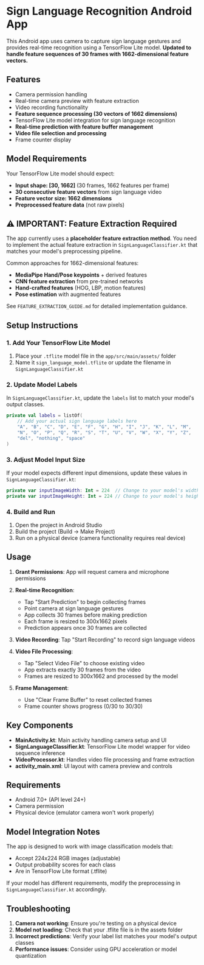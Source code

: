 # Sign Language Recognition Android App

This Android app uses camera to capture sign language gestures and provides real-time recognition using a TensorFlow Lite model. **Updated to handle feature sequences of 30 frames with 1662-dimensional feature vectors.**

## Features

- Camera permission handling
- Real-time camera preview with feature extraction
- Video recording functionality
- **Feature sequence processing (30 vectors of 1662 dimensions)**
- TensorFlow Lite model integration for sign language recognition
- **Real-time prediction with feature buffer management**
- **Video file selection and processing**
- Frame counter display

## Model Requirements

Your TensorFlow Lite model should expect:
- **Input shape: [30, 1662]** (30 frames, 1662 features per frame)
- **30 consecutive feature vectors** from sign language video
- **Feature vector size: 1662 dimensions**
- **Preprocessed feature data** (not raw pixels)

## ⚠️ **IMPORTANT: Feature Extraction Required**

The app currently uses a **placeholder feature extraction method**. You need to implement the actual feature extraction in `SignLanguageClassifier.kt` that matches your model's preprocessing pipeline.

Common approaches for 1662-dimensional features:
- **MediaPipe Hand/Pose keypoints** + derived features
- **CNN feature extraction** from pre-trained networks  
- **Hand-crafted features** (HOG, LBP, motion features)
- **Pose estimation** with augmented features

See `FEATURE_EXTRACTION_GUIDE.md` for detailed implementation guidance.

## Setup Instructions

### 1. Add Your TensorFlow Lite Model

1. Place your `.tflite` model file in the `app/src/main/assets/` folder
2. Name it `sign_language_model.tflite` or update the filename in `SignLanguageClassifier.kt`

### 2. Update Model Labels

In `SignLanguageClassifier.kt`, update the `labels` list to match your model's output classes.

```kotlin
private val labels = listOf(
    // Add your actual sign language labels here
    "A", "B", "C", "D", "E", "F", "G", "H", "I", "J", "K", "L", "M",
    "N", "O", "P", "Q", "R", "S", "T", "U", "V", "W", "X", "Y", "Z",
    "del", "nothing", "space"
)
```

### 3. Adjust Model Input Size

If your model expects different input dimensions, update these values in `SignLanguageClassifier.kt`:

```kotlin
private var inputImageWidth: Int = 224  // Change to your model's width
private var inputImageHeight: Int = 224 // Change to your model's height
```

### 4. Build and Run

1. Open the project in Android Studio
2. Build the project (Build → Make Project)
3. Run on a physical device (camera functionality requires real device)

## Usage

1. **Grant Permissions**: App will request camera and microphone permissions

2. **Real-time Recognition**: 
   - Tap "Start Prediction" to begin collecting frames
   - Point camera at sign language gestures
   - App collects 30 frames before making prediction
   - Each frame is resized to 300x1662 pixels
   - Prediction appears once 30 frames are collected

3. **Video Recording**: Tap "Start Recording" to record sign language videos

4. **Video File Processing**: 
   - Tap "Select Video File" to choose existing video
   - App extracts exactly 30 frames from the video
   - Frames are resized to 300x1662 and processed by the model

5. **Frame Management**: 
   - Use "Clear Frame Buffer" to reset collected frames
   - Frame counter shows progress (0/30 to 30/30)

## Key Components

- **MainActivity.kt**: Main activity handling camera setup and UI
- **SignLanguageClassifier.kt**: TensorFlow Lite model wrapper for video sequence inference
- **VideoProcessor.kt**: Handles video file processing and frame extraction
- **activity_main.xml**: UI layout with camera preview and controls

## Requirements

- Android 7.0+ (API level 24+)
- Camera permission
- Physical device (emulator camera won't work properly)

## Model Integration Notes

The app is designed to work with image classification models that:
- Accept 224x224 RGB images (adjustable)
- Output probability scores for each class
- Are in TensorFlow Lite format (.tflite)

If your model has different requirements, modify the preprocessing in `SignLanguageClassifier.kt` accordingly.

## Troubleshooting

1. **Camera not working**: Ensure you're testing on a physical device
2. **Model not loading**: Check that your .tflite file is in the assets folder
3. **Incorrect predictions**: Verify your label list matches your model's output classes
4. **Performance issues**: Consider using GPU acceleration or model quantization
